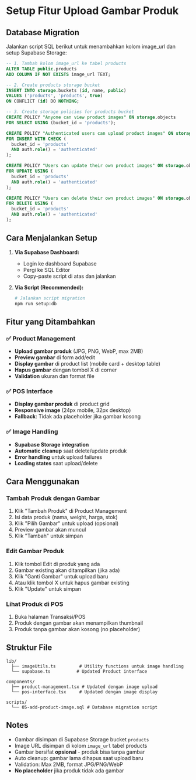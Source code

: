 # Setup Fitur Upload Gambar Produk

## Database Migration

Jalankan script SQL berikut untuk menambahkan kolom image_url dan setup Supabase Storage:

```sql
-- 1. Tambah kolom image_url ke tabel products
ALTER TABLE public.products 
ADD COLUMN IF NOT EXISTS image_url TEXT;

-- 2. Create products storage bucket
INSERT INTO storage.buckets (id, name, public) 
VALUES ('products', 'products', true)
ON CONFLICT (id) DO NOTHING;

-- 3. Create storage policies for products bucket
CREATE POLICY "Anyone can view product images" ON storage.objects
FOR SELECT USING (bucket_id = 'products');

CREATE POLICY "Authenticated users can upload product images" ON storage.objects
FOR INSERT WITH CHECK (
  bucket_id = 'products' 
  AND auth.role() = 'authenticated'
);

CREATE POLICY "Users can update their own product images" ON storage.objects
FOR UPDATE USING (
  bucket_id = 'products' 
  AND auth.role() = 'authenticated'
);

CREATE POLICY "Users can delete their own product images" ON storage.objects
FOR DELETE USING (
  bucket_id = 'products' 
  AND auth.role() = 'authenticated'
);
```

## Cara Menjalankan Setup

1. **Via Supabase Dashboard:**
   - Login ke dashboard Supabase
   - Pergi ke SQL Editor
   - Copy-paste script di atas dan jalankan

2. **Via Script (Recommended):**
   ```bash
   # Jalankan script migration
   npm run setup:db
   ```

## Fitur yang Ditambahkan

### ✅ Product Management
- **Upload gambar produk** (JPG, PNG, WebP, max 2MB)
- **Preview gambar** di form add/edit
- **Display gambar** di product list (mobile card + desktop table)
- **Hapus gambar** dengan tombol X di corner
- **Validation** ukuran dan format file

### ✅ POS Interface  
- **Display gambar produk** di product grid
- **Responsive image** (24px mobile, 32px desktop)
- **Fallback**: Tidak ada placeholder jika gambar kosong

### ✅ Image Handling
- **Supabase Storage integration** 
- **Automatic cleanup** saat delete/update produk
- **Error handling** untuk upload failures
- **Loading states** saat upload/delete

## Cara Menggunakan

### Tambah Produk dengan Gambar
1. Klik "Tambah Produk" di Product Management
2. Isi data produk (nama, weight, harga, stok)
3. Klik "Pilih Gambar" untuk upload (opsional)
4. Preview gambar akan muncul
5. Klik "Tambah" untuk simpan

### Edit Gambar Produk
1. Klik tombol Edit di produk yang ada
2. Gambar existing akan ditampilkan (jika ada)
3. Klik "Ganti Gambar" untuk upload baru
4. Atau klik tombol X untuk hapus gambar existing
5. Klik "Update" untuk simpan

### Lihat Produk di POS
1. Buka halaman Transaksi/POS
2. Produk dengan gambar akan menampilkan thumbnail
3. Produk tanpa gambar akan kosong (no placeholder)

## Struktur File

```
lib/
  ├── imageUtils.ts         # Utility functions untuk image handling
  └── supabase.ts          # Updated Product interface

components/
  ├── product-management.tsx # Updated dengan image upload
  └── pos-interface.tsx     # Updated dengan image display

scripts/
  └── 05-add-product-image.sql # Database migration script
```

## Notes
- Gambar disimpan di Supabase Storage bucket `products`
- Image URL disimpan di kolom `image_url` tabel products  
- Gambar bersifat **opsional** - produk bisa tanpa gambar
- Auto cleanup: gambar lama dihapus saat upload baru
- Validation: Max 2MB, format JPG/PNG/WebP
- **No placeholder** jika produk tidak ada gambar
